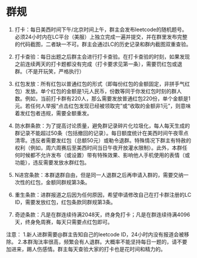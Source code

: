 # 群规
1. 打卡：每日美西时间下午/北京时间上午，群主会发布leetcode的随机题号。必须24小时内在LC平台（美服）上独立完成一遍并提交，并在群里发布完整的代码截图，二者缺一不可。群主会通过LC的历史记录和群内截图双重查验。

2. 打卡查验：每日出题之后群主会进行打卡查验。在打卡查验的时刻，如果发现之前连续两天的打卡题都没有完成（打卡要求见第一条），需要罚红包或退群。（不是开玩笑，严格执行） 

3. 红包发放：所有红包以普通红包的形式（即每份红包的金额固定，非拼手气红包）发放。单个红包的金额是1元人民币，份数等同于你发红包时刻的群人数。例如，当前打卡群有220人，那么需要发放普通红包220份，单个金额是1元。若任何人举报“点击红包发现已经被领取完”或“收取的金额非1元”，则意味着发红包者违规，需要全额重发。

4. 防水群条款：为了提高讨论质量，避免群记录碎片化垃圾化，每人每天生成的群记录不能超过50条（包括撤回的记录）。每日额度统计在美西时间午夜零点清零。违反者需要发红包（总额50元）或勒令退群。特殊情况下群主有特赦的权利（例如，周六周赛后至美西时间当日午夜开放灌水限制）。此外，本群任何时候都不允许发布（或设置）带有特殊效果、影响他人手机使用的表情（或功能），违反需要发放水群红包。 
5. N进宫条款：本群退群自由，但是同一人退群之后再申请入群的，需要交纳一次性的红包，金额同群规第3条。

6. 重生条款：进群报道之后因为任何原因，希望申请修改自己在打卡群注册的LC ID，需要发放红包，红包条款同群规第3条。

7. 奇迹条款：凡是在群连续待满2048天，终身免打卡；凡是在群连续待满4096天，终身免周赛，每天只需要点红包即可。

注意： 
1.新人进群需要@群主告知自己的leetcode ID，24小时内没有报道会被移除。 
2.本群淘汰率很高，频繁会有人退群。大概率不能坚持每日一题的，请不要加进来，踢人伤感情。群主每天查验大家的打卡也是花时间和精力的。
